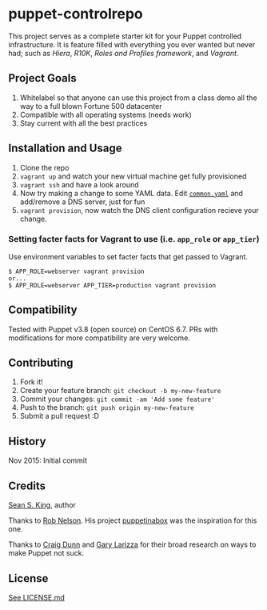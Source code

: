 # puppet-controlrepo

This project serves as a complete starter kit for your Puppet controlled infrastructure. It is feature filled with everything you ever wanted but never had; such as *Hiera*, *R10K*, *Roles and Profiles framework*, and *Vagrant*.

## Project Goals

  1. Whitelabel so that anyone can use this project from a class demo all the way to a full blown Fortune 500 datacenter
  2. Compatible with all operating systems (needs work)
  3. Stay current with all the best practices

## Installation and Usage

  1. Clone the repo
  1. `vagrant up` and watch your new virtual machine get fully provisioned
  1. `vagrant ssh` and have a look around
  1. Now try making a change to some YAML data. Edit [`common.yaml`](hieradata/common.yaml) and add/remove a DNS server, just for fun
  1. `vagrant provision`, now watch the DNS client configuration recieve your change.

### Setting facter facts for Vagrant to use (i.e. `app_role` or `app_tier`)
  
Use environment variables to set facter facts that get passed to Vagrant.

```
$ APP_ROLE=webserver vagrant provision
or...
$ APP_ROLE=webserver APP_TIER=production vagrant provision
```
  

## Compatibility

Tested with Puppet v3.8 (open source) on CentOS 6.7. PRs  with modifications for more compatibility are very welcome.

## Contributing

1. Fork it!
2. Create your feature branch: `git checkout -b my-new-feature`
3. Commit your changes: `git commit -am 'Add some feature'`
4. Push to the branch: `git push origin my-new-feature`
5. Submit a pull request :D

## History

Nov 2015: Initial commit


## Credits

[Sean S. King](https://github.com/seanscottking), author

Thanks to [Rob Nelson](http://rnelson0.com). His project [puppetinabox](https://github.com/puppetinabox) was the inspiration for this one.

Thanks to [Craig Dunn](www.craigdunn.org) and [Gary Larizza](http://garylarizza.com) for their broad research on ways to make Puppet not suck.


## License

[See LICENSE.md](LICENSE.md)
